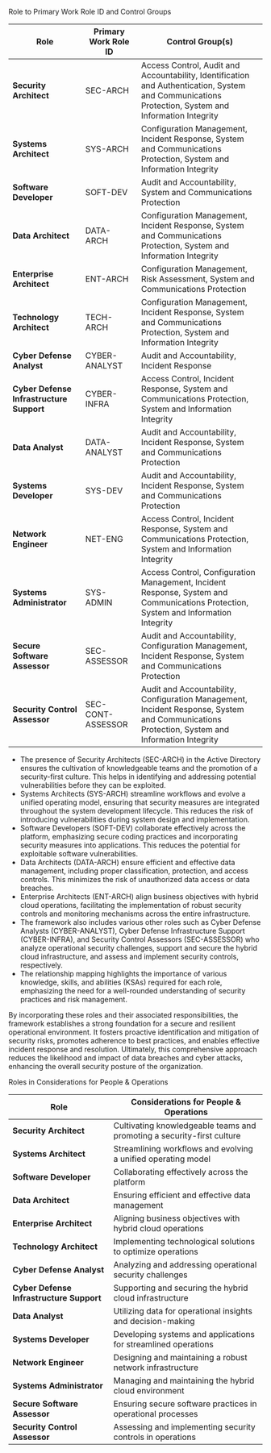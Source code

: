 Role to Primary Work Role ID and Control Groups


|  Role                           | Primary Work Role ID | Control Group(s)                                                         |
|-------------------------------------|----------------------|-------------------------------------------------------------------------|
| **Security Architect**              | SEC-ARCH              | Access Control, Audit and Accountability, Identification and Authentication, System and Communications Protection, System and Information Integrity |
| **Systems Architect**               | SYS-ARCH              | Configuration Management, Incident Response, System and Communications Protection, System and Information Integrity |
| **Software Developer**              | SOFT-DEV              | Audit and Accountability, System and Communications Protection          |
| **Data Architect**                  | DATA-ARCH             | Configuration Management, Incident Response, System and Communications Protection, System and Information Integrity |
| **Enterprise Architect**            | ENT-ARCH              | Configuration Management, Risk Assessment, System and Communications Protection |
| **Technology Architect**            | TECH-ARCH             | Configuration Management, Incident Response, System and Communications Protection, System and Information Integrity |
| **Cyber Defense Analyst**           | CYBER-ANALYST         | Audit and Accountability, Incident Response                              |
| **Cyber Defense Infrastructure Support** | CYBER-INFRA         | Access Control, Incident Response, System and Communications Protection, System and Information Integrity |
| **Data Analyst**                    | DATA-ANALYST          | Audit and Accountability, Incident Response, System and Communications Protection |
| **Systems Developer**               | SYS-DEV               | Audit and Accountability, Incident Response, System and Communications Protection |
| **Network Engineer**                | NET-ENG               | Access Control, Incident Response, System and Communications Protection, System and Information Integrity |
| **Systems Administrator**           | SYS-ADMIN             | Access Control, Configuration Management, Incident Response, System and Communications Protection, System and Information Integrity |
| **Secure Software Assessor**        | SEC-ASSESSOR          | Audit and Accountability, Configuration Management, Incident Response, System and Communications Protection |
| **Security Control Assessor**       | SEC-CONT-ASSESSOR     | Audit and Accountability, Configuration Management, Incident Response, System and Communications Protection, System and Information Integrity |


-   The presence of Security Architects (SEC-ARCH) in the Active Directory ensures the cultivation of knowledgeable teams and the promotion of a security-first culture. This helps in identifying and addressing potential vulnerabilities before they can be exploited.
-   Systems Architects (SYS-ARCH) streamline workflows and evolve a unified operating model, ensuring that security measures are integrated throughout the system development lifecycle. This reduces the risk of introducing vulnerabilities during system design and implementation.
-   Software Developers (SOFT-DEV) collaborate effectively across the platform, emphasizing secure coding practices and incorporating security measures into applications. This reduces the potential for exploitable software vulnerabilities.
-   Data Architects (DATA-ARCH) ensure efficient and effective data management, including proper classification, protection, and access controls. This minimizes the risk of unauthorized data access or data breaches.
-   Enterprise Architects (ENT-ARCH) align business objectives with hybrid cloud operations, facilitating the implementation of robust security controls and monitoring mechanisms across the entire infrastructure.
-   The framework also includes various other roles such as Cyber Defense Analysts (CYBER-ANALYST), Cyber Defense Infrastructure Support (CYBER-INFRA), and Security Control Assessors (SEC-ASSESSOR) who analyze operational security challenges, support and secure the hybrid cloud infrastructure, and assess and implement security controls, respectively.
-   The relationship mapping highlights the importance of various knowledge, skills, and abilities (KSAs) required for each role, emphasizing the need for a well-rounded understanding of security practices and risk management.

By incorporating these roles and their associated responsibilities, the framework establishes a strong foundation for a secure and resilient operational environment. It fosters proactive identification and mitigation of security risks, promotes adherence to best practices, and enables effective incident response and resolution. Ultimately, this comprehensive approach reduces the likelihood and impact of data breaches and cyber attacks, enhancing the overall security posture of the organization.


Roles in Considerations for People & Operations


|  Role                           | Considerations for People & Operations |
|-------------------------------------|----------------------------------------|
| **Security Architect**              | Cultivating knowledgeable teams and promoting a security-first culture |
| **Systems Architect**               | Streamlining workflows and evolving a unified operating model |
| **Software Developer**              | Collaborating effectively across the platform |
| **Data Architect**                  | Ensuring efficient and effective data management |
| **Enterprise Architect**            | Aligning business objectives with hybrid cloud operations |
| **Technology Architect**            | Implementing technological solutions to optimize operations |
| **Cyber Defense Analyst**           | Analyzing and addressing operational security challenges |
| **Cyber Defense Infrastructure Support** | Supporting and securing the hybrid cloud infrastructure |
| **Data Analyst**                    | Utilizing data for operational insights and decision-making |
| **Systems Developer**               | Developing systems and applications for streamlined operations |
| **Network Engineer**                | Designing and maintaining a robust network infrastructure |
| **Systems Administrator**           | Managing and maintaining the hybrid cloud environment |
| **Secure Software Assessor**        | Ensuring secure software practices in operational processes |
| **Security Control Assessor**       | Assessing and implementing security controls in operations |

